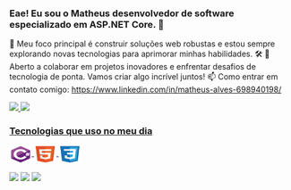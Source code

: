 ### Eae! Eu sou o Matheus desenvolvedor de software especializado em ASP.NET Core. 🚀

🔧 Meu foco principal é construir soluções web robustas e estou sempre explorando novas tecnologias para aprimorar minhas habilidades. 🛠️
💼 Aberto a colaborar em projetos inovadores e enfrentar desafios de tecnologia de ponta. Vamos criar algo incrível juntos!
📫 Como entrar em contato comigo: https://www.linkedin.com/in/matheus-alves-698940198/

<a href="https://github.com/JimmyAlvess">
  <img height="180em" src="https://github-readme-stats.vercel.app/api?username=JimmyAlvess&show_icons=true&theme=dark&include_all_commits=true&count_private=true"/>
  <img height="180em" src="https://github-readme-stats.vercel.app/api/top-langs/?username=JimmyAlvess&layout=compact&langs_count=7&theme=dark"/>

### Tecnologias que uso no meu dia
</div>
  <img align="center" alt="Jimmy-Csharp" height="30" width="40" src="https://raw.githubusercontent.com/devicons/devicon/master/icons/csharp/csharp-original.svg">
   <img align="center" alt="Jimmy-HTML" height="30" width="40" src="https://raw.githubusercontent.com/devicons/devicon/master/icons/html5/html5-original.svg">
   <img align="center" alt="Jimmy-CSS" height="30" width="40" src="https://raw.githubusercontent.com/devicons/devicon/master/icons/css3/css3-original.svg">
</div>
<div> 
<br>
  <a href="https://www.linkedin.com/in/matheus-alves-698940198/" target="_blank"><img src="https://img.shields.io/badge/-LinkedIn-%230077B5?style=for-the-badge&logo=linkedin&logoColor=white" target="_blank"></a> 
  <a href="https://instagram.com/__matheusaalves" target="_blank"><img src="https://img.shields.io/badge/-Instagram-%23E4405F?style=for-the-badge&logo=instagram&logoColor=white" target="_blank"></a>
  <a href = "mailto:matheusjjallves@gmail.com"><img src="https://img.shields.io/badge/-Gmail-%23333?style=for-the-badge&logo=gmail&logoColor=white" target="_blank"></a>
</div>

